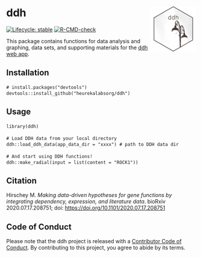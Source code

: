 # ddh <img src="man/figures/hex_ddh.png" align="right" height="120" />

<!-- badges: start -->
[![Lifecycle: stable](https://img.shields.io/badge/lifecycle-stable-brightgreen.svg)](https://lifecycle.r-lib.org/articles/stages.html#stable)
[![R-CMD-check](https://github.com/matthewhirschey/ddh/actions/workflows/R-CMD-check.yaml/badge.svg)](https://github.com/matthewhirschey/ddh/actions/workflows/R-CMD-check.yaml)
<!-- badges: end -->

This package contains functions for data analysis and graphing, data sets, and supporting materials for the [ddh web app](https://www.datadrivenhypothesis.com).

## Installation

```{r, eval = FALSE}
# install.packages("devtools")
devtools::install_github("heurekalabsorg/ddh")
```

## Usage

```{r, eval = FALSE}
library(ddh)

# Load DDH data from your local directory
ddh::load_ddh_data(app_data_dir = "xxxx") # path to DDH data dir

# And start using DDH functions!
ddh::make_radial(input = list(content = "ROCK1"))
```

## Citation

Hirschey M. _Making data-driven hypotheses for gene functions by integrating dependency, expression, and literature data_. bioRxiv 2020.07.17.208751; doi: https://doi.org/10.1101/2020.07.17.208751

## Code of Conduct

Please note that the ddh project is released with a [Contributor Code of Conduct](https://contributor-covenant.org/version/2/1/CODE_OF_CONDUCT.html). By contributing to this project, you agree to abide by its terms.

